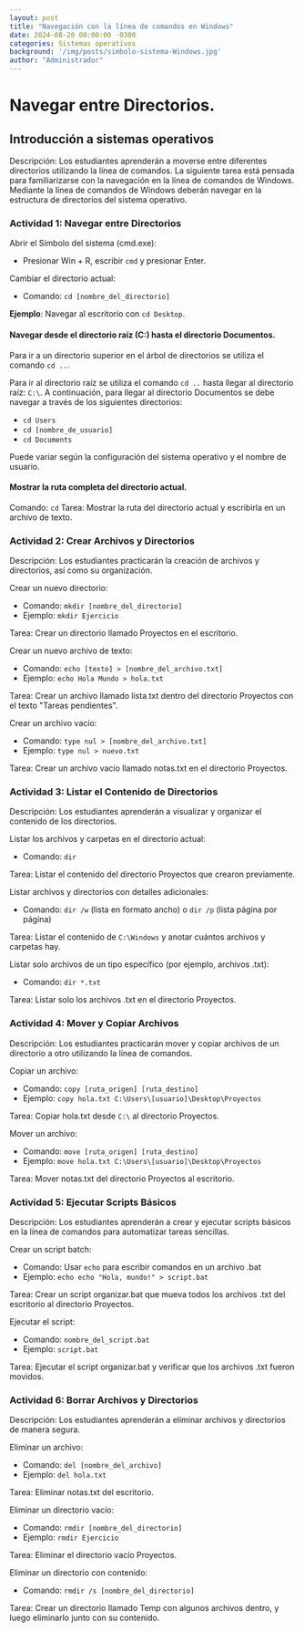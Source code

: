 ```yaml
---
layout: post
title: "Navegación con la línea de comandos en Windows"
date: 2024-08-20 00:00:00 -0300
categories: Sistemas operativos
background: '/img/posts/simbolo-sistema-Windows.jpg'
author: "Administrador"
---
```


# Navegar entre Directorios.
## Introducción a sistemas operativos

Descripción: Los estudiantes aprenderán a moverse entre diferentes directorios utilizando la línea de comandos. La siguiente tarea está pensada para familiarizarse con la navegación en la línea de comandos de Windows. Mediante la línea de comandos de Windows deberán navegar en la estructura de directorios del sistema operativo.

### Actividad 1: Navegar entre Directorios
Abrir el Símbolo del sistema (cmd.exe):
* Presionar Win + R, escribir `cmd` y presionar Enter.

Cambiar el directorio actual:
* Comando: `cd [nombre_del_directorio]`

**Ejemplo**: Navegar al escritorio con `cd Desktop`.

#### Navegar desde el directorio raíz (C:) hasta el directorio Documentos.

Para ir a un directorio superior en el árbol de directorios se utiliza el comando `cd ..`.

Para ir al directorio raíz se utiliza el comando `cd ..` hasta llegar al directorio raíz: `C:\`. A continuación, para llegar al directorio Documentos se debe navegar a través de los siguientes directorios:
* `cd Users`
* `cd [nombre_de_usuario]`
* `cd Documents`

Puede variar según la configuración del sistema operativo y el nombre de usuario.

#### Mostrar la ruta completa del directorio actual.
Comando: `cd`
Tarea:
Mostrar la ruta del directorio actual y escribirla en un archivo de texto.

### Actividad 2: Crear Archivos y Directorios

Descripción: Los estudiantes practicarán la creación de archivos y directorios, así como su organización.

Crear un nuevo directorio:
* Comando: `mkdir [nombre_del_directorio]`
* Ejemplo: `mkdir Ejercicio`

Tarea:
Crear un directorio llamado Proyectos en el escritorio.

Crear un nuevo archivo de texto:
* Comando: `echo [texto] > [nombre_del_archivo.txt]`
* Ejemplo: `echo Hola Mundo > hola.txt`

Tarea:
Crear un archivo llamado lista.txt dentro del directorio Proyectos con el texto "Tareas pendientes".

Crear un archivo vacío:
* Comando: `type nul > [nombre_del_archivo.txt]`
* Ejemplo: `type nul > nuevo.txt`

Tarea:
Crear un archivo vacío llamado notas.txt en el directorio Proyectos.

### Actividad 3: Listar el Contenido de Directorios
Descripción: Los estudiantes aprenderán a visualizar y organizar el contenido de los directorios.

Listar los archivos y carpetas en el directorio actual:
* Comando: `dir`

Tarea:
Listar el contenido del directorio Proyectos que crearon previamente.

Listar archivos y directorios con detalles adicionales:
* Comando: `dir /w` (lista en formato ancho) o `dir /p` (lista página por página)

Tarea:
Listar el contenido de `C:\Windows` y anotar cuántos archivos y carpetas hay.

Listar solo archivos de un tipo específico (por ejemplo, archivos .txt):
* Comando: `dir *.txt`

Tarea:
Listar solo los archivos .txt en el directorio Proyectos.

### Actividad 4: Mover y Copiar Archivos
Descripción: Los estudiantes practicarán mover y copiar archivos de un directorio a otro utilizando la línea de comandos.

Copiar un archivo:
* Comando: `copy [ruta_origen] [ruta_destino]`
* Ejemplo: `copy hola.txt C:\Users\[usuario]\Desktop\Proyectos`

Tarea:
Copiar hola.txt desde `C:\` al directorio Proyectos.

Mover un archivo:
* Comando: `move [ruta_origen] [ruta_destino]`
* Ejemplo: `move hola.txt C:\Users\[usuario]\Desktop\Proyectos`

Tarea:
Mover notas.txt del directorio Proyectos al escritorio.

### Actividad 5: Ejecutar Scripts Básicos

Descripción: Los estudiantes aprenderán a crear y ejecutar scripts básicos en la línea de comandos para automatizar tareas sencillas.

Crear un script batch:
* Comando: Usar `echo` para escribir comandos en un archivo .bat
* Ejemplo: `echo echo "Hola, mundo!" > script.bat`

Tarea:
Crear un script organizar.bat que mueva todos los archivos .txt del escritorio al directorio Proyectos.

Ejecutar el script:
* Comando: `nombre_del_script.bat`
* Ejemplo: `script.bat`

Tarea:
Ejecutar el script organizar.bat y verificar que los archivos .txt fueron movidos.

### Actividad 6: Borrar Archivos y Directorios

Descripción: Los estudiantes aprenderán a eliminar archivos y directorios de manera segura.

Eliminar un archivo:
* Comando: `del [nombre_del_archivo]`
* Ejemplo: `del hola.txt`

Tarea:
Eliminar notas.txt del escritorio.

Eliminar un directorio vacío:
* Comando: `rmdir [nombre_del_directorio]`
* Ejemplo: `rmdir Ejercicio`

Tarea:
Eliminar el directorio vacío Proyectos.

Eliminar un directorio con contenido:
* Comando: `rmdir /s [nombre_del_directorio]`

Tarea:
Crear un directorio llamado Temp con algunos archivos dentro, y luego eliminarlo junto con su contenido.

[jekyll-docs]: https://jekyllrb.com/docs/home
[jekyll-gh]: https://github.com/jekyll/jekyll
[jekyll-talk]: https://talk.jekyllrb.com/
